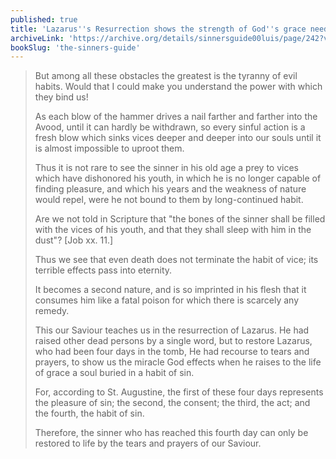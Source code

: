 ```yaml
---
published: true
title: 'Lazarus''s Resurrection shows the strength of God''s grace needed to save us from strong habits of sin'
archiveLink: 'https://archive.org/details/sinnersguide00luis/page/242?view=theater'
bookSlug: 'the-sinners-guide'
---
```


> But among all these obstacles the greatest is the tyranny of evil habits. Would that I could make you understand the power with which they bind us!
> 
> As each blow of the hammer drives a nail farther and farther into the Avood, until it can hardly be withdrawn, so every sinful action is a fresh blow which sinks vices deeper and deeper into our souls until it is almost impossible to uproot them.
> 
> Thus it is not rare to see the sinner in his old age a prey to vices which have dishonored his youth, in which he is no longer capable of finding pleasure, and which his years and the weakness of nature would repel, were he not bound to them by long-continued habit.
> 
> Are we not told in Scripture that "the bones of the sinner shall be filled with the vices of his youth, and that they shall sleep with him in the dust"? [Job xx. 11.]
> 
> Thus we see that even death does not terminate the habit of vice; its terrible effects pass into eternity.
> 
> It becomes a second nature, and is so imprinted in his flesh that it consumes him like a fatal poison for which there is scarcely any remedy.
> 
> This our Saviour teaches us in the resurrection of Lazarus. He had raised other dead persons by a single word, but to restore Lazarus, who had been four days in the tomb, He had recourse to tears and prayers, to show us the miracle God effects when he raises to the life of grace a soul buried in a habit of sin.
> 
> For, according to St. Augustine, the first of these four days represents the pleasure of sin; the second, the consent; the third, the act; and the fourth, the habit of sin.
> 
> Therefore, the sinner who has reached this fourth day can only be restored to life by the tears and prayers of our Saviour.
